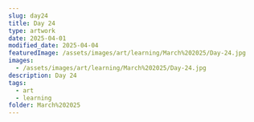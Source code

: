 ```yaml
---
slug: day24
title: Day 24
type: artwork
date: 2025-04-01
modified_date: 2025-04-04
featuredImage: /assets/images/art/learning/March%202025/Day-24.jpg
images:
  - /assets/images/art/learning/March%202025/Day-24.jpg
description: Day 24
tags:
  - art
  - learning
folder: March%202025
---
```


